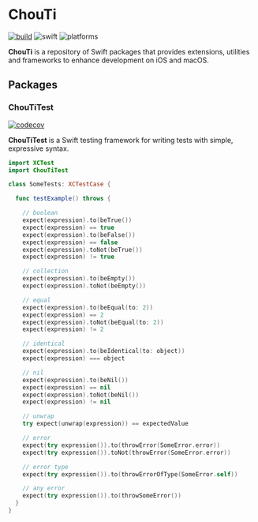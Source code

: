 # ChouTi

[![build](https://github.com/honghaoz/ChouTi/actions/workflows/build.yml/badge.svg?branch=master)](https://github.com/honghaoz/ChouTi/actions/workflows/build.yml?query=branch%3Amaster)
![swift](https://img.shields.io/badge/Swift-5.9-F05138.svg)
![platforms](https://img.shields.io/badge/platforms-iOS%2013%20%7C%20macOS%2010.5-007fea.svg)

**ChouTi** is a repository of Swift packages that provides extensions, utilities and frameworks to enhance development on iOS and macOS.

## Packages

### ChouTiTest

[![codecov](https://codecov.io/github/honghaoz/ChouTi/branch/master/graph/badge.svg?token=BWWP0ROG2A&flag=ChouTiTest&&precision=2)](https://codecov.io/github/honghaoz/ChouTi/tree/master/packages%2FChouTiTest%2FSources?flags%5B0%5D=ChouTiTest&displayType=list)

**ChouTiTest** is a Swift testing framework for writing tests with simple, expressive syntax.

```swift
import XCTest
import ChouTiTest

class SomeTests: XCTestCase {

  func testExample() throws {

    // boolean
    expect(expression).to(beTrue())
    expect(expression) == true
    expect(expression).to(beFalse())
    expect(expression) == false
    expect(expression).toNot(beTrue())
    expect(expression) != true

    // collection
    expect(expression).to(beEmpty())
    expect(expression).toNot(beEmpty())

    // equal
    expect(expression).to(beEqual(to: 2))
    expect(expression) == 2
    expect(expression).toNot(beEqual(to: 2))
    expect(expression) != 2

    // identical
    expect(expression).to(beIdentical(to: object))
    expect(expression) === object

    // nil
    expect(expression).to(beNil())
    expect(expression) == nil
    expect(expression).toNot(beNil())
    expect(expression) != nil

    // unwrap
    try expect(unwrap(expression)) == expectedValue

    // error
    expect(try expression()).to(throwError(SomeError.error))
    expect(try expression()).toNot(throwError(SomeError.error))

    // error type
    expect(try expression()).to(throwErrorOfType(SomeError.self))

    // any error
    expect(try expression()).to(throwSomeError())
  }
}
```
